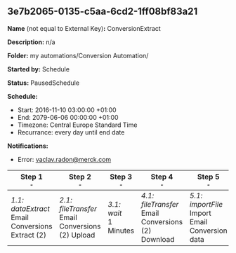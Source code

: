 ## 3e7b2065-0135-c5aa-6cd2-1ff08bf83a21

**Name** (not equal to External Key)**:** ConversionExtract

**Description:** n/a

**Folder:** my automations/Conversion Automation/

**Started by:** Schedule

**Status:** PausedSchedule

**Schedule:**

* Start: 2016-11-10 03:00:00 +01:00
* End: 2079-06-06 00:00:00 +01:00
* Timezone: Central Europe Standard Time
* Recurrance: every day until end date

**Notifications:**

* Error: vaclav.radon@merck.com

| Step 1<br>_<small>-</small>_ | Step 2<br>_<small>-</small>_ | Step 3<br>_<small>-</small>_ | Step 4<br>_<small>-</small>_ | Step 5<br>_<small>-</small>_ |
| --- | --- | --- | --- | --- |
| _1.1: dataExtract_<br>Email Conversions Extract (2) | _2.1: fileTransfer_<br>Email Conversions (2) Upload | _3.1: wait_<br>1 Minutes | _4.1: fileTransfer_<br>Email Conversions (2) Download | _5.1: importFile_<br>Import Email Conversion data |
